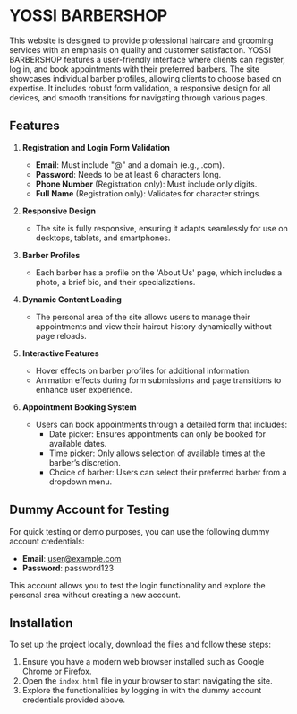# YOSSI BARBERSHOP

This website is designed to provide professional haircare and grooming services with an emphasis on quality and customer satisfaction. YOSSI BARBERSHOP features a user-friendly interface where clients can register, log in, and book appointments with their preferred barbers. The site showcases individual barber profiles, allowing clients to choose based on expertise. It includes robust form validation, a responsive design for all devices, and smooth transitions for navigating through various pages.

## Features

1. **Registration and Login Form Validation**
   - **Email**: Must include "@" and a domain (e.g., .com).
   - **Password**: Needs to be at least 6 characters long.
   - **Phone Number** (Registration only): Must include only digits.
   - **Full Name** (Registration only): Validates for character strings.

2. **Responsive Design**
   - The site is fully responsive, ensuring it adapts seamlessly for use on desktops, tablets, and smartphones.

3. **Barber Profiles**
   - Each barber has a profile on the 'About Us' page, which includes a photo, a brief bio, and their specializations.

4. **Dynamic Content Loading**
   - The personal area of the site allows users to manage their appointments and view their haircut history dynamically without page reloads.

5. **Interactive Features**
   - Hover effects on barber profiles for additional information.
   - Animation effects during form submissions and page transitions to enhance user experience.

6. **Appointment Booking System**
   - Users can book appointments through a detailed form that includes:
     - Date picker: Ensures appointments can only be booked for available dates.
     - Time picker: Only allows selection of available times at the barber’s discretion.
     - Choice of barber: Users can select their preferred barber from a dropdown menu.

## Dummy Account for Testing
For quick testing or demo purposes, you can use the following dummy account credentials:
- **Email**: user@example.com
- **Password**: password123

This account allows you to test the login functionality and explore the personal area without creating a new account.

## Installation

To set up the project locally, download the files and follow these steps:

1. Ensure you have a modern web browser installed such as Google Chrome or Firefox.
2. Open the `index.html` file in your browser to start navigating the site.
3. Explore the functionalities by logging in with the dummy account credentials provided above.


